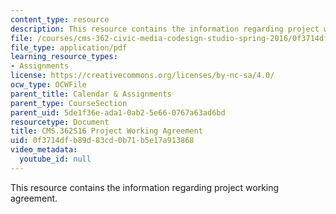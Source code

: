 ```yaml
---
content_type: resource
description: This resource contains the information regarding project working agreement.
file: /courses/cms-362-civic-media-codesign-studio-spring-2016/0f3714dfb89d83cd0b71b5e17a913868_MITCMS_362S16_ProjectWork.pdf
file_type: application/pdf
learning_resource_types:
- Assignments
license: https://creativecommons.org/licenses/by-nc-sa/4.0/
ocw_type: OCWFile
parent_title: Calendar & Assignments
parent_type: CourseSection
parent_uid: 5de1f36e-ada1-0ab2-5e66-0767a63ad6bd
resourcetype: Document
title: CMS.362S16 Project Working Agreement
uid: 0f3714df-b89d-83cd-0b71-b5e17a913868
video_metadata:
  youtube_id: null
---
```

This resource contains the information regarding project working agreement.